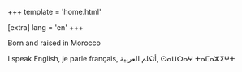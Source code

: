 +++
template = 'home.html'

[extra]
lang = 'en'
+++

Born and raised in Morocco

I speak English, je parle français, أتكلم العربية, ⵙⴰⵡⵔⴰⵖ ⵜⴰⵎⴰⵣⵉⵖⵜ
